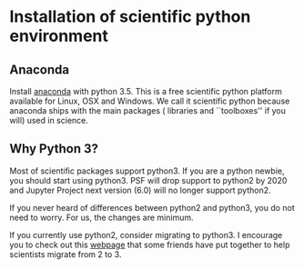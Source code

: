 # Installation of scientific python environment

## Anaconda
Install [anaconda](https://www.continuum.io/downloads) with python 3.5.
This is a free scientific python platform available for Linux, OSX and Windows.
We call it scientific python because anaconda ships with the main packages (
libraries and ``toolboxes'' if you will) used in science.

## Why Python 3?
Most of scientific packages support python3. If you are a python newbie,
you should start using python3. PSF will drop support to python2 by 2020
and Jupyter Project next version (6.0) will no longer support python2.

If you never heard of differences between python2 and python3, you do not
need to worry. For us, the changes are minimum.

If you currently use python2, consider migrating to python3. I encourage you
to check out this [webpage](http://python-3-for-scientists.readthedocs.io/en/latest/) that some friends have put together to help scientists
migrate from 2 to 3.

